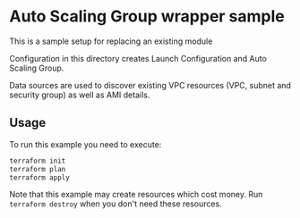 # Auto Scaling Group wrapper sample

This is a sample setup for replacing an existing module

Configuration in this directory creates Launch Configuration and Auto Scaling
Group.

Data sources are used to discover existing VPC resources (VPC, subnet
and security group) as well as AMI details.

## Usage

To run this example you need to execute:

```bash
terraform init
terraform plan
terraform apply
```

Note that this example may create resources which cost money. Run
`terraform destroy` when you don't need these resources.
